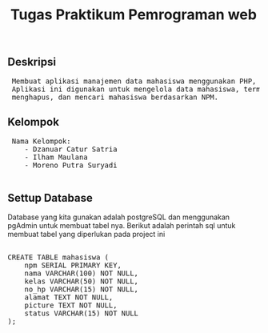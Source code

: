 <h1 align="center">Tugas Praktikum Pemrograman web </h1>
<br/>

## Deskripsi

<pre> Membuat aplikasi manajemen data mahasiswa menggunakan PHP, PostgreSQL dan Tailwindcss. 
 Aplikasi ini digunakan untuk mengelola data mahasiswa, termasuk menambah, mengedit, 
 menghapus, dan mencari mahasiswa berdasarkan NPM. </pre>

## Kelompok

<pre> Nama Kelompok:
    - Dzanuar Catur Satria
    - Ilham Maulana
    - Moreno Putra Suryadi
 </pre>

## Settup Database

Database yang kita gunakan adalah postgreSQL dan menggunakan pgAdmin untuk membuat tabel nya. Berikut adalah perintah sql untuk membuat tabel yang diperlukan pada project ini

<pre> 
CREATE TABLE mahasiswa (
    npm SERIAL PRIMARY KEY,              
    nama VARCHAR(100) NOT NULL,         
    kelas VARCHAR(50) NOT NULL,          
    no_hp VARCHAR(15) NOT NULL,        
    alamat TEXT NOT NULL,               
    picture TEXT NOT NULL,                        
    status VARCHAR(15) NOT NULL  
);
 </pre>
